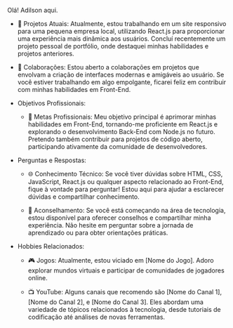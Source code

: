Olá! Adilson aqui.
- 💼 Projetos Atuais: Atualmente, estou trabalhando em um site responsivo para uma pequena empresa local, utilizando React.js para proporcionar uma experiência mais dinâmica aos usuários. Concluí recentemente um projeto pessoal de portfólio, onde destaquei minhas habilidades e projetos anteriores.

- 🤝 Colaborações: Estou aberto a colaborações em projetos que envolvam a criação de interfaces modernas e amigáveis ao usuário. Se você estiver trabalhando em algo empolgante, ficarei feliz em contribuir com minhas habilidades em Front-End.

- Objetivos Profissionais:

  - 🎯 Metas Profissionais: Meu objetivo principal é aprimorar minhas habilidades em Front-End, tornando-me proficiente em React.js e explorando o desenvolvimento Back-End com Node.js no futuro. Pretendo também contribuir para projetos de código aberto, participando ativamente da comunidade de desenvolvedores.

- Perguntas e Respostas:

  - 🌐 Conhecimento Técnico: Se você tiver dúvidas sobre HTML, CSS, JavaScript, React.js ou qualquer aspecto relacionado ao Front-End, fique à vontade para perguntar! Estou aqui para ajudar a esclarecer dúvidas e compartilhar conhecimento.

  - 🤔 Aconselhamento: Se você está começando na área de tecnologia, estou disponível para oferecer conselhos e compartilhar minha experiência. Não hesite em perguntar sobre a jornada de aprendizado ou para obter orientações práticas.

- Hobbies Relacionados:

  - 🎮 Jogos: Atualmente, estou viciado em [Nome do Jogo]. Adoro explorar mundos virtuais e participar de comunidades de jogadores online.

  - 📺 YouTube: Alguns canais que recomendo são [Nome do Canal 1], [Nome do Canal 2], e [Nome do Canal 3]. Eles abordam uma variedade de tópicos relacionados à tecnologia, desde tutoriais de codificação até análises de novas ferramentas.
<!--
**AdilsonJPB/AdilsonJPB** is a ✨ _special_ ✨ repository because its `README.md` (this file) appears on your GitHub profile.

Here are some ideas to get you started:

- 🔭 I’m currently working on ...
- 🌱 I’m currently learning ...
- 👯 I’m looking to collaborate on ...
- 🤔 I’m looking for help with ...
- 💬 Ask me about ...
- 📫 How to reach me: ...
- 😄 Pronouns: ...
- ⚡ Fun fact: ...
-->
